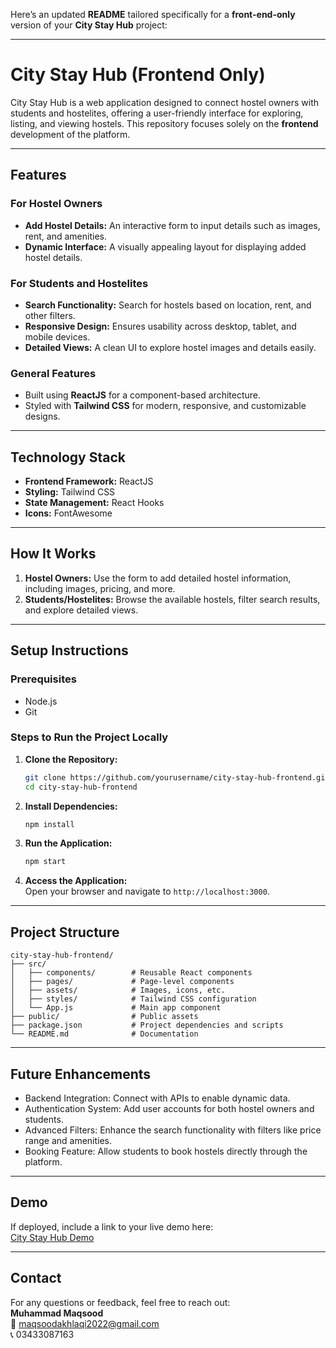 Here’s an updated **README** tailored specifically for a **front-end-only** version of your **City Stay Hub** project:

---

# City Stay Hub (Frontend Only)

City Stay Hub is a web application designed to connect hostel owners with students and hostelites, offering a user-friendly interface for exploring, listing, and viewing hostels. This repository focuses solely on the **frontend** development of the platform.

---

## Features

### For Hostel Owners  
- **Add Hostel Details:** An interactive form to input details such as images, rent, and amenities.  
- **Dynamic Interface:** A visually appealing layout for displaying added hostel details.  

### For Students and Hostelites  
- **Search Functionality:** Search for hostels based on location, rent, and other filters.  
- **Responsive Design:** Ensures usability across desktop, tablet, and mobile devices.  
- **Detailed Views:** A clean UI to explore hostel images and details easily.  

### **General Features**  
- Built using **ReactJS** for a component-based architecture.  
- Styled with **Tailwind CSS** for modern, responsive, and customizable designs.  

---

## **Technology Stack**

- **Frontend Framework:** ReactJS  
- **Styling:** Tailwind CSS  
- **State Management:** React Hooks  
- **Icons:** FontAwesome  

---

## **How It Works**

1. **Hostel Owners:** Use the form to add detailed hostel information, including images, pricing, and more.  
2. **Students/Hostelites:** Browse the available hostels, filter search results, and explore detailed views.  

---

## **Setup Instructions**

### Prerequisites  
- Node.js  
- Git  

### Steps to Run the Project Locally  

1. **Clone the Repository:**  
   ```bash  
   git clone https://github.com/yourusername/city-stay-hub-frontend.git  
   cd city-stay-hub-frontend  
   ```  

2. **Install Dependencies:**  
   ```bash  
   npm install  
   ```  

3. **Run the Application:**  
   ```bash  
   npm start  
   ```  

4. **Access the Application:**  
   Open your browser and navigate to `http://localhost:3000`.  

---

## Project Structure

```plaintext
city-stay-hub-frontend/
├── src/
│   ├── components/        # Reusable React components
│   ├── pages/             # Page-level components
│   ├── assets/            # Images, icons, etc.
│   ├── styles/            # Tailwind CSS configuration
│   └── App.js             # Main app component
├── public/                # Public assets
├── package.json           # Project dependencies and scripts
└── README.md              # Documentation
```  

---

## Future Enhancements

- Backend Integration: Connect with APIs to enable dynamic data.  
- Authentication System: Add user accounts for both hostel owners and students.  
- Advanced Filters: Enhance the search functionality with filters like price range and amenities.  
- Booking Feature: Allow students to book hostels directly through the platform.  

---

## Demo

If deployed, include a link to your live demo here:  
[City Stay Hub Demo](#)  

---

## Contact 

For any questions or feedback, feel free to reach out:  
**Muhammad Maqsood**  
📧 maqsoodakhlaqi2022@gmail.com  
📞 03433087163  

